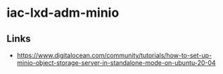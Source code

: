 # iac-lxd-adm-minio

## Links

- https://www.digitalocean.com/community/tutorials/how-to-set-up-minio-object-storage-server-in-standalone-mode-on-ubuntu-20-04
